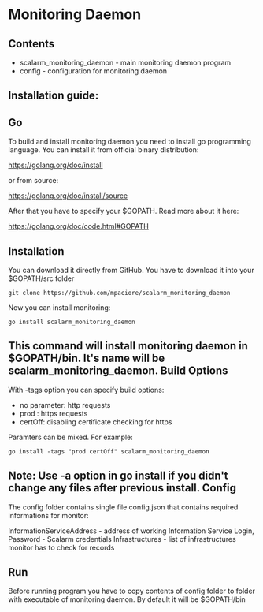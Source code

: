Monitoring Daemon 
============ 
Contents 
---------- 
* scalarm_monitoring_daemon - main monitoring daemon program
* config - configuration for monitoring daemon

Installation guide: 
---------------------- 
Go 
-- 
To build and install monitoring daemon you need to install go programming language. 
You can install it from official binary distribution: 

https://golang.org/doc/install

or from source: 

https://golang.org/doc/install/source 

After that you have to specify your $GOPATH. Read more about it here: 

https://golang.org/doc/code.html#GOPATH 

Installation 
-------------- 
You can download it directly from GitHub. You have to download it into your $GOPATH/src folder 
``` 
git clone https://github.com/mpaciore/scalarm_monitoring_daemon
``` 
Now you can install monitoring: 
```` 
go install scalarm_monitoring_daemon 
```` 
This command will install monitoring daemon in $GOPATH/bin. It's name will be scalarm_monitoring_daemon.
Build Options 
---------------- 
With -tags option you can specify build options:  
* no parameter: http requests 
* prod : https requests 
* certOff: disabling certificate checking for https 

Paramters can be mixed. For example: 
``` 
go install -tags "prod certOff" scalarm_monitoring_daemon
``` 
Note: Use -a option in go install if you didn't change any files after previous install. 
Config 
-------- 
The config folder contains single file config.json that contains required informations for monitor:

InformationServiceAddress - address of working Information Service
Login, Password - Scalarm credentials
Infrastructures - list of infrastructures monitor has to check for records


Run 
---- 
Before running program you have to copy contents of config folder to folder with executable of monitoring daemon. By default it will be $GOPATH/bin 


